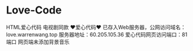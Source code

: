 # Love-Code
HTML爱心代码
电视剧同款 ❤爱心代码❤
已存入Web服务器，公网访问域名：love.warrenwang.top
服务器地址：60.205.105.36  爱心代码网页访问端口：81端口
网页端未添加背景音乐
